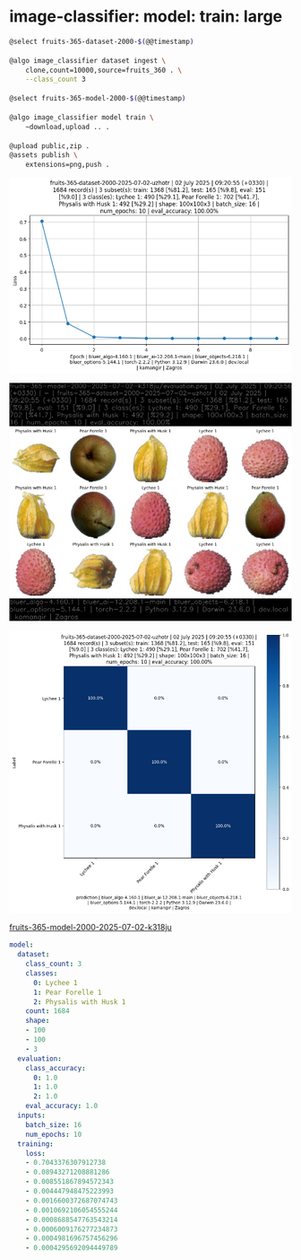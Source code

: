 # image-classifier: model: train: large

```bash
@select fruits-365-dataset-2000-$(@@timestamp)

@algo image_classifier dataset ingest \
    clone,count=10000,source=fruits_360 . \
    --class_count 3

@select fruits-365-model-2000-$(@@timestamp)

@algo image_classifier model train \
    ~download,upload .. .

@upload public,zip .
@assets publish \
    extensions=png,push .
```


![image](https://github.com/kamangir/assets/blob/main/fruits-365-model-2000-2025-07-02-k318ju/loss.png?raw=true)

![image](https://github.com/kamangir/assets/blob/main/fruits-365-model-2000-2025-07-02-k318ju/evaluation.png?raw=true)

![image](https://github.com/kamangir/assets/blob/main/fruits-365-model-2000-2025-07-02-k318ju/confusion_matrix.png?raw=true)

[fruits-365-model-2000-2025-07-02-k318ju](https://kamangir-public.s3.ir-thr-at1.arvanstorage.ir/fruits-365-model-2000-2025-07-02-k318ju.tar.gz)

```yaml
model:
  dataset:
    class_count: 3
    classes:
      0: Lychee 1
      1: Pear Forelle 1
      2: Physalis with Husk 1
    count: 1684
    shape:
    - 100
    - 100
    - 3
  evaluation:
    class_accuracy:
      0: 1.0
      1: 1.0
      2: 1.0
    eval_accuracy: 1.0
  inputs:
    batch_size: 16
    num_epochs: 10
  training:
    loss:
    - 0.7043376307912738
    - 0.08943271208881286
    - 0.008551867894572343
    - 0.004447948475223993
    - 0.0016600372687074743
    - 0.0010692106054555244
    - 0.0008688547763543214
    - 0.0006009176277234873
    - 0.0004981696757456296
    - 0.0004295692094449789

```
